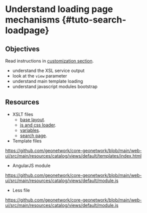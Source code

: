 # Understand loading page mechanisms {#tuto-search-loadpage}

## Objectives

Read instructions in [customization section](/customizing-application/search-ui/loadview.md).

-   understand the XSL service output
-   look at the `view` parameter
-   understand main template loading
-   understand javascript modules bootstrap

## Resources

-   XSLT files
    -   [base layout](https://github.com/geonetwork/core-geonetwork/blob/main/web/src/main/webapp/xslt/base-layout.xsl).
    -   [js and css loader](https://github.com/geonetwork/core-geonetwork/blob/main/web/src/main/webapp/xslt/base-layout-cssjs-loader.xsl).
    -   [variables](https://github.com/geonetwork/core-geonetwork/blob/main/web/src/main/webapp/xslt/common/base-variables.xsl).
    -   [search page](https://github.com/geonetwork/core-geonetwork/blob/main/web/src/main/webapp/xslt/ui-search/search.xsl).
-   Template files

<https://github.com/geonetwork/core-geonetwork/blob/main/web-ui/src/main/resources/catalog/views/default/templates/index.html>

-   AngularJS module

<https://github.com/geonetwork/core-geonetwork/blob/main/web-ui/src/main/resources/catalog/views/default/module.js>

-   Less file

<https://github.com/geonetwork/core-geonetwork/blob/main/web-ui/src/main/resources/catalog/views/default/module.js>
